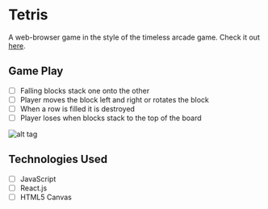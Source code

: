 # Tetris

A web-browser game in the style of the timeless arcade game. Check it out [here][tetris].

[tetris]: http://toddkranenburg.github.io/tetris/

## Game Play
- [ ] Falling blocks stack one onto the other
- [ ] Player moves the block left and right or rotates the block
- [ ] When a row is filled it is destroyed
- [ ] Player loses when blocks stack to the top of the board

![alt tag](https://github.com/ToddKranenburg/tetris/master/docs/screen-shot.png)

## Technologies Used
- [ ] JavaScript
- [ ] React.js
- [ ] HTML5 Canvas
